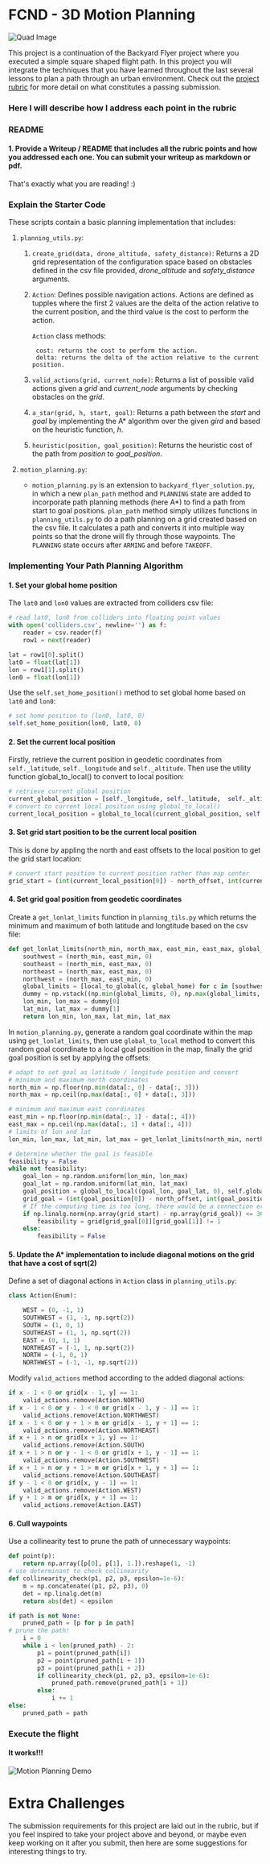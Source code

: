 # FCND - 3D Motion Planning
![Quad Image](./misc/enroute.png)



This project is a continuation of the Backyard Flyer project where you executed a simple square shaped flight path. In this project you will integrate the techniques that you have learned throughout the last several lessons to plan a path through an urban environment. Check out the [project rubric](https://review.udacity.com/#!/rubrics/1534/view) for more detail on what constitutes a passing submission.

### Here I will describe how I address each point in the rubric

### README

#### 1. Provide a Writeup / README that includes all the rubric points and how you addressed each one. You can submit your writeup as markdown or pdf.

That's exactly what you are reading! :)

### Explain the Starter Code
These scripts contain a basic planning implementation that includes:
1. `planning_utils.py`:
    1. `create_grid(data, drone_altitude, safety_distance)`:
        Returns a 2D grid representation of the configuration space based on obstacles defined in the csv file provided, *drone_altitude* and *safety_distance* arguments.
    2. `Action`:
        Defines possible navigation actions. Actions are defined as tupples where the first 2 values are the delta of the action relative to the current position, and the third value is the cost to perform the action.
        
        `Action` class methods:
        
            cost: returns the cost to perform the action.
            delta: returns the delta of the action relative to the current position.
        
    3. `valid_actions(grid, current_node)`:
        Returns a list of possible valid actions given a *grid* and *current_node* arguments by checking obstacles on the *grid*.
    4. `a_star(grid, h, start, goal)`:
        Returns a path between the *start* and *goal* by implementing the A\* algorithm over the given *gird* and based on the heuristic function, *h*.
    5. `heuristic(position, goal_position)`:
        Returns the heuristic cost of the path from *position* to *goal_position*.

2. `motion_planning.py`:
    - `motion_planning.py` is an extension to `backyard_flyer_solution.py`, in which a new `plan_path` method and `PLANNING` state are added to incorporate path planning methods (here A\*) to find a path from start to goal positions.
    `plan_path` method simply utilizes functions in `planning_utils.py` to do a path planning on a grid created based on the csv file. It calculates a path and converts it into multiple way points so that the drone will fly through those waypoints.
    The `PLANNING` state occurs after `ARMING` and before `TAKEOFF`.

### Implementing Your Path Planning Algorithm

#### 1. Set your global home position
The `lat0` and `lon0` values are extracted from colliders csv file:
```python
# read lat0, lon0 from colliders into floating point values
with open('colliders.csv', newline='') as f:
    reader = csv.reader(f)
    row1 = next(reader)

lat = row1[0].split()
lat0 = float(lat[1])
lon = row1[1].split()
lon0 = float(lon[1])
```
Use the `self.set_home_position()` method to set global home based on `lat0` and `lon0`:
```python
# set home position to (lon0, lat0, 0)
self.set_home_position(lon0, lat0, 0)
```

#### 2. Set the current local position
Firstly, retrieve the current position in geodetic coordinates from `self._latitude`, `self._longitude` and `self._altitude`. Then use the utility function global_to_local() to convert to local position:
```python
# retrieve current global position
current_global_position = [self._longitude, self._latitude,  self._altitude]
# convert to current local position using global_to_local()
current_local_position = global_to_local(current_global_position, self.global_home)
```

#### 3. Set grid start position to be the current local position
This is done by appling the north and east offsets to the local position to get the grid start location:
```python
# convert start position to current position rather than map center
grid_start = (int(current_local_position[0]) - north_offset, int(current_local_position[1]) - east_offset)
```

#### 4. Set grid goal position from geodetic coordinates
Create a `get_lonlat_limits` function in `planning_tils.py` which returns the minimum and maximum of both latitude and longtitude based on the csv file:
```python
def get_lonlat_limits(north_min, north_max, east_min, east_max, global_home):
    southwest = (north_min, east_min, 0)
    southeast = (north_min, east_max, 0)
    northeast = (north_max, east_max, 0)
    northwest = (north_max, east_min, 0)
    global_limits = [local_to_global(c, global_home) for c in [southwest, southeast, northeast, northwest]]
    dummy = np.vstack((np.min(global_limits, 0), np.max(global_limits, 0))).T
    lon_min, lon_max = dummy[0]
    lat_min, lat_max = dummy[1]
    return lon_min, lon_max, lat_min, lat_max
```
In `motion_planning.py`, generate a random goal coordinate within the map using `get_lonlat_limits`, then use `global_to_local` method to convert this random goal coordinate to a local goal position in the map, finally the grid goal position is set by applying the offsets:
```python
# adapt to set goal as latitude / longitude position and convert
# minimum and maximum north coordinates
north_min = np.floor(np.min(data[:, 0] - data[:, 3]))
north_max = np.ceil(np.max(data[:, 0] + data[:, 3]))

# minimum and maximum east coordinates
east_min = np.floor(np.min(data[:, 1] - data[:, 4]))
east_max = np.ceil(np.max(data[:, 1] + data[:, 4]))
# limits of lon and lat
lon_min, lon_max, lat_min, lat_max = get_lonlat_limits(north_min, north_max, east_min, east_max, self.global_home)

# determine whether the goal is feasible
feasibility = False
while not feasibility:
    goal_lon = np.random.uniform(lon_min, lon_max)
    goal_lat = np.random.uniform(lat_min, lat_max)
    goal_position = global_to_local((goal_lon, goal_lat, 0), self.global_home)
    grid_goal = (int(goal_position[0]) - north_offset, int(goal_position[1]) - east_offset)
    # If the computing time is too long, there would be a connection error
    if np.linalg.norm(np.array(grid_start) - np.array(grid_goal)) <= 300:
        feasibility = grid[grid_goal[0]][grid_goal[1]] != 1
    else:
        feasibility = False
```

#### 5. Update the A* implementation to include diagonal motions on the grid that have a cost of sqrt(2)
Define a set of diagonal actions in `Action` class in `planning_utils.py`:
```python
class Action(Enum):

    WEST = (0, -1, 1)
    SOUTHWEST = (1, -1, np.sqrt(2))
    SOUTH = (1, 0, 1)
    SOUTHEAST = (1, 1, np.sqrt(2))
    EAST = (0, 1, 1)
    NORTHEAST = (-1, 1, np.sqrt(2))
    NORTH = (-1, 0, 1)
    NORTHWEST = (-1, -1, np.sqrt(2))
```
Modify `valid_actions` method according to the added diagonal actions:
```python
if x - 1 < 0 or grid[x - 1, y] == 1:
    valid_actions.remove(Action.NORTH)
if x - 1 < 0 or y - 1 < 0 or grid[x - 1, y - 1] == 1:
    valid_actions.remove(Action.NORTHWEST)
if x - 1 < 0 or y + 1 > m or grid[x - 1, y + 1] == 1:
    valid_actions.remove(Action.NORTHEAST)
if x + 1 > n or grid[x + 1, y] == 1:
    valid_actions.remove(Action.SOUTH)
if x + 1 > n or y - 1 < 0 or grid[x + 1, y - 1] == 1:
    valid_actions.remove(Action.SOUTHWEST)
if x + 1 > n or y + 1 > m or grid[x + 1, y + 1] == 1:
    valid_actions.remove(Action.SOUTHEAST)
if y - 1 < 0 or grid[x, y - 1] == 1:
    valid_actions.remove(Action.WEST)
if y + 1 > m or grid[x, y + 1] == 1:
    valid_actions.remove(Action.EAST)
```

#### 6. Cull waypoints
Use a collinearity test to prune the path of unnecessary waypoints:
```python
def point(p):
    return np.array([p[0], p[1], 1.]).reshape(1, -1)
# use determinant to check collinearity
def collinearity_check(p1, p2, p3, epsilon=1e-6):   
    m = np.concatenate((p1, p2, p3), 0)
    det = np.linalg.det(m)
    return abs(det) < epsilon

if path is not None:
    pruned_path = [p for p in path]
# prune the path!
    i = 0
    while i < len(pruned_path) - 2:
        p1 = point(pruned_path[i])
        p2 = point(pruned_path[i + 1])
        p3 = point(pruned_path[i + 2])
        if collinearity_check(p1, p2, p3, epsilon=1e-6):
            pruned_path.remove(pruned_path[i + 1])
        else:
            i += 1        
else:
    pruned_path = path
```

### Execute the flight
#### It works!!!

![Motion Planning Demo](./result1.gif)

# Extra Challenges
The submission requirements for this project are laid out in the rubric, but if you feel inspired to take your project above and beyond, or maybe even keep working on it after you submit, then here are some suggestions for interesting things to try.

<!-- ## Option to do this project in a GPU backed virtual machine in the Udacity classroom!
Rather than downloading the simulator and starter files you can simply complete this project in a virual workspace in the Udacity classroom! Follow [these instructions](https://classroom.udacity.com/nanodegrees/nd787/parts/5aa0a956-4418-4a41-846f-cb7ea63349b3/modules/0c12632a-b59a-41c1-9694-2b3508f47ce7/lessons/5f628104-5857-4a3f-93f0-d8a53fe6a8fd/concepts/ab09b378-f85f-49f4-8845-d59025dd8a8e?contentVersion=1.0.0&contentLocale=en-us) to proceed with the VM. 

## To complete this project on your local machine, follow these instructions:
### Step 1: Download the Simulator
This is a new simulator environment!  

Download the Motion-Planning simulator for this project that's appropriate for your operating system from the [simulator releases respository](https://github.com/udacity/FCND-Simulator-Releases/releases).

### Step 2: Set up your Python Environment
If you haven't already, set up your Python environment and get all the relevant packages installed using Anaconda following instructions in [this repository](https://github.com/udacity/FCND-Term1-Starter-Kit)

### Step 3: Clone this Repository
```sh
git clone https://github.com/udacity/FCND-Motion-Planning
```
### Step 4: Test setup
The first task in this project is to test the [solution code](https://github.com/udacity/FCND-Motion-Planning/blob/master/backyard_flyer_solution.py) for the Backyard Flyer project in this new simulator. Verify that your Backyard Flyer solution code works as expected and your drone can perform the square flight path in the new simulator. To do this, start the simulator and run the [`backyard_flyer_solution.py`](https://github.com/udacity/FCND-Motion-Planning/blob/master/backyard_flyer_solution.py) script.

```sh
source activate fcnd # if you haven't already sourced your Python environment, do so now.
python backyard_flyer_solution.py
```
The quad should take off, fly a square pattern and land, just as in the previous project. If everything functions as expected then you are ready to start work on this project. 

### Step 5: Inspect the relevant files
For this project, you are provided with two scripts, `motion_planning.py` and `planning_utils.py`. Here you'll also find a file called `colliders.csv`, which contains the 2.5D map of the simulator environment. 

### Step 6: Explain what's going on in  `motion_planning.py` and `planning_utils.py`

`motion_planning.py` is basically a modified version of `backyard_flyer.py` that leverages some extra functions in `planning_utils.py`. It should work right out of the box.  Try running `motion_planning.py` to see what it does. To do this, first start up the simulator, then at the command line:
 
```sh
source activate fcnd # if you haven't already sourced your Python environment, do so now.
python motion_planning.py
```

You should see the quad fly a jerky path of waypoints to the northeast for about 10 m then land.  What's going on here? Your first task in this project is to explain what's different about `motion_planning.py` from the `backyard_flyer_solution.py` script, and how the functions provided in `planning_utils.py` work. 

### Step 7: Write your planner

Your planning algorithm is going to look something like the following:

- Load the 2.5D map in the `colliders.csv` file describing the environment.
- Discretize the environment into a grid or graph representation.
- Define the start and goal locations. You can determine your home location from `self._latitude` and `self._longitude`. 
- Perform a search using A* or other search algorithm. 
- Use a collinearity test or ray tracing method (like Bresenham) to remove unnecessary waypoints.
- Return waypoints in local ECEF coordinates (format for `self.all_waypoints` is [N, E, altitude, heading], where the drone’s start location corresponds to [0, 0, 0, 0]). 

Some of these steps are already implemented for you and some you need to modify or implement yourself.  See the [rubric](https://review.udacity.com/#!/rubrics/1534/view) for specifics on what you need to modify or implement.

### Step 8: Write it up!
When you're finished, complete a detailed writeup of your solution and discuss how you addressed each step. You can use the [`writeup_template.md`](./writeup_template.md) provided here or choose a different format, just be sure to describe clearly the steps you took and code you used to address each point in the [rubric](https://review.udacity.com/#!/rubrics/1534/view). And have fun!

## Extra Challenges
The submission requirements for this project are laid out in the rubric, but if you feel inspired to take your project above and beyond, or maybe even keep working on it after you submit, then here are some suggestions for interesting things to try.

### Try flying more complex trajectories
In this project, things are set up nicely to fly right-angled trajectories, where you ascend to a particular altitude, fly a path at that fixed altitude, then land vertically. However, you have the capability to send 3D waypoints and in principle you could fly any trajectory you like. Rather than simply setting a target altitude, try sending altitude with each waypoint and set your goal location on top of a building!

### Adjust your deadbands
Adjust the size of the deadbands around your waypoints, and even try making deadbands a function of velocity. To do this, you can simply modify the logic in the `local_position_callback()` function.

### Add heading commands to your waypoints
This is a recent update! Make sure you have the [latest version of the simulator](https://github.com/udacity/FCND-Simulator-Releases/releases). In the default setup, you're sending waypoints made up of NED position and heading with heading set to 0 in the default setup. Try passing a unique heading with each waypoint. If, for example, you want to send a heading to point to the next waypoint, it might look like this:

```python
# Define two waypoints with heading = 0 for both
wp1 = [n1, e1, a1, 0]
wp2 = [n2, e2, a2, 0]
# Set heading of wp2 based on relative position to wp1
wp2[3] = np.arctan2((wp2[1]-wp1[1]), (wp2[0]-wp1[0]))
```

This may not be completely intuitive, but this will yield a yaw angle that is positive counterclockwise about a z-axis (down) axis that points downward.

Put all of these together and make up your own crazy paths to fly! Can you fly a double helix?? 
![Double Helix](./misc/double_helix.gif)

Ok flying a double helix might seem like a silly idea, but imagine you are an autonomous first responder vehicle. You need to first fly to a particular building or location, then fly a reconnaissance pattern to survey the scene! Give it a try! -->
